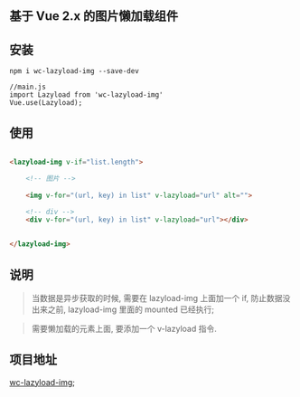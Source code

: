 ## 基于 Vue 2.x 的图片懒加载组件


## 安装
```shell
npm i wc-lazyload-img --save-dev

//main.js
import Lazyload from 'wc-lazyload-img'
Vue.use(Lazyload);
```


## 使用
```html

<lazyload-img v-if="list.length">

	<!-- 图片 -->
	
	<img v-for="(url, key) in list" v-lazyload="url" alt="">

	<!-- div -->
	<div v-for="(url, key) in list" v-lazyload="url"></div>


</lazyload-img>

```


## 说明
> 当数据是异步获取的时候, 需要在 lazyload-img 上面加一个 if, 防止数据没出来之前, lazyload-img 里面的
mounted 已经执行; 

> 需要懒加载的元素上面, 要添加一个 v-lazyload 指令.



## 项目地址
[wc-lazyload-img](https://github.com/helicopters/wc-lazyload-img);